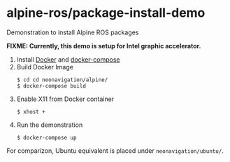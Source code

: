 # alpine-ros/package-install-demo
Demonstration to install Alpine ROS packages

**FIXME: Currently, this demo is setup for Intel graphic accelerator.**

1. Install [Docker](https://docs.docker.com/install/) and [docker-compose](https://docs.docker.com/compose/install/)
2. Build Docker Image
    ```
    $ cd cd neonavigation/alpine/
    $ docker-compose build
    ```
3. Enable X11 from Docker container
    ```
    $ xhost +
    ```
4. Run the demonstration
    ```
    $ docker-compose up
    ```

For comparizon, Ubuntu equivalent is placed under `neonavigation/ubuntu/`.
